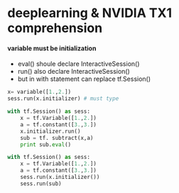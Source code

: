 # deeplearning & NVIDIA TX1 comprehension


#### variable must be initialization
- eval() shoule declare InteractiveSession()
- run() also declare InteractiveSession()
- but in with statement can replace tf.Session()

```python
x= variable([1.,2.])
sess.run(x.initializer) # must type
```
```python
with tf.Session() as sess:
	x = tf.Variable([1.,2.])
	a = tf.constant([3.,3.])
	x.initializer.run()
	sub = tf. subtract(x,a)
	print sub.eval()
```
```python
with tf.Session() as sess:
	x = tf.Variable([1.,2.])
	a = tf.constant([3.,3.])
	sess.run(x.initializer())
	sess.run(sub)
```
